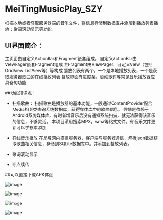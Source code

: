 # MeiTingMusicPlay_SZY
扫描本地或者获取服务器端的音乐文件，将信息存储到数据库并添加到播放列表播放；歌词滚动显示等功能。                                


UI界面简介：
----
主页面由自定义ActionBar和Fragment嵌套组成。
自定义ActionBar由ViewPager嵌套Fragment组成
主Fragment由ViewPager、自定义View（包括GridView ListView等）等构成
播放列表有两个，一个是本地播放列表，一个是获取服务器歌曲的在线播放列表
播放界面有进度条，滚动歌词等常见音乐播放器应具备的功能

##功能知识点：

* 扫描歌曲：
扫描歌曲是播放器的基本功能，一般通过ContentProvider配合Media相关类查询系统数据库，获得媒体库中的歌曲信息。
弊端是依赖于Android系统媒体库，有时新增音乐后没有通知系统扫描，就无法获得该音乐的信息，不够灵活。
本项目采用搜索MP3，wma等格式文件，有音乐文件更新可以手搜索添加

* 在线音乐播放
在局域网内搭建服务器，客户端与服务器通信，解析json数据获取歌曲相关信息，存储到SQLite数据库中。并添加到播放列表。

* 歌词滚动显示

* 断点续传


##可以直接下载APK体验

![image](https://github.com/suzeyinhappyboy/MeiTingMusicPlay_SZY/blob/master/APP_Picture/Screenshot_2016-08-27-11-47-59.png)

![image](https://github.com/suzeyinhappyboy/MeiTingMusicPlay_SZY/blob/master/APP_Picture/Screenshot_2016-08-27-11-48-24.png)

![image](https://github.com/suzeyinhappyboy/MeiTingMusicPlay_SZY/blob/master/APP_Picture/Screenshot_2016-08-27-11-48-50.png)

![image](https://github.com/suzeyinhappyboy/MeiTingMusicPlay_SZY/blob/master/APP_Picture/Screenshot_2016-08-27-11-49-18.png)
